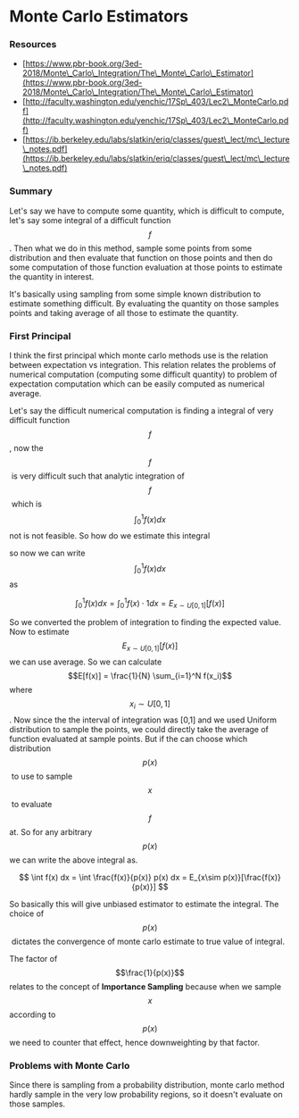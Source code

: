 # Monte Carlo Estimators

### Resources

* [https://www.pbr-book.org/3ed-2018/Monte\_Carlo\_Integration/The\_Monte\_Carlo\_Estimator](https://www.pbr-book.org/3ed-2018/Monte\_Carlo\_Integration/The\_Monte\_Carlo\_Estimator)
* [http://faculty.washington.edu/yenchic/17Sp\_403/Lec2\_MonteCarlo.pdf](http://faculty.washington.edu/yenchic/17Sp\_403/Lec2\_MonteCarlo.pdf)
* [https://ib.berkeley.edu/labs/slatkin/eriq/classes/guest\_lect/mc\_lecture\_notes.pdf](https://ib.berkeley.edu/labs/slatkin/eriq/classes/guest\_lect/mc\_lecture\_notes.pdf)

### Summary

Let's say we have to compute some quantity, which is difficult to compute, let's say some integral of a difficult function $$f$$. Then what we do in this method, sample some points from some distribution and then evaluate that function on those points and then do some computation of those function evaluation at those points to estimate the quantity in interest.&#x20;

It's basically using sampling from some simple known distribution to estimate something difficult. By evaluating the quantity on those samples points and taking average of all those to estimate the quantity.&#x20;

### First Principal

I think the first principal which monte carlo methods use is the relation between expectation vs integration. This relation relates the problems of numerical computation (computing some difficult quantity) to problem of expectation computation which can be easily computed as numerical average.&#x20;

Let's say the difficult numerical computation is finding a integral of very difficult function $$f$$, now the $$f$$​ is very difficult such that analytic integration of $$f$$​ which is $$\int_0^1 f(x)dx$$​ not is not feasible. So how do we estimate this integral

so now we can write $$\int_0^1 f(x)dx$$​as

$$
\int_0^1 f(x)dx = \int_0^1 f(x) \cdot 1dx = E_{x\sim U[0,1]}[f(x)]
$$

​So we converted the problem of integration to finding the expected value. Now to estimate $$E_{x\sim U[0,1]}[f(x)]$$we can use average. So we can calculate $$E[f(x)] = \frac{1}{N} \sum_{i=1}^N f(x_i)$$where $$x_i \sim U[0,1]$$.  Now since the the interval of integration was \[0,1] and we used Uniform distribution to sample the points, we could directly take the average of function evaluated at sample points. But if the can choose which distribution $$p(x)$$​ to use to sample $$x$$​ to evaluate $$f$$​at. So for any arbitrary $$p(x)$$​we can write the above integral as.

$$
\int f(x) dx = \int \frac{f(x)}{p(x)} p(x) dx = E_{x\sim p(x)}[\frac{f(x)}{p(x)}]
$$

​So basically this will give unbiased estimator to estimate the integral. The choice of $$p(x)$$​ dictates the convergence of monte carlo estimate to true value of integral.&#x20;

The factor of $$\frac{1}{p(x)}$$​relates to the concept of **Importance Sampling** because when we sample $$x$$ according to $$p(x)$$we need to counter that effect, hence downweighting by that factor.&#x20;

### Problems with Monte Carlo

Since there is sampling from a probability distribution, monte carlo method hardly sample in the very low probability regions, so it doesn't evaluate on those samples.&#x20;
